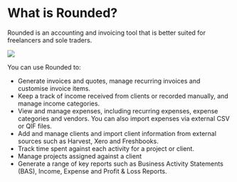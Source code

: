 # What is Rounded?

Rounded is an accounting and invoicing tool that is better suited for freelancers and sole traders.

![](/assets/rounded_overview.png)

You can use Rounded to:

* Generate invoices and quotes, manage recurring invoices and customise invoice items.
* Keep a track of income received from clients or recorded manually, and manage income categories.
* View and manage expenses, including recurring expenses, expense categories and vendors. You can also import expenses via external CSV or QIF files.
* Add and manage clients and import client information from external sources such as Harvest, Xero and Freshbooks.
* Track time spent against each activity for a project or client.
* Manage projects assigned against a client
* Generate a range of key reports such as Business Activity Statements \(BAS\), Income, Expense and Profit & Loss Reports.



